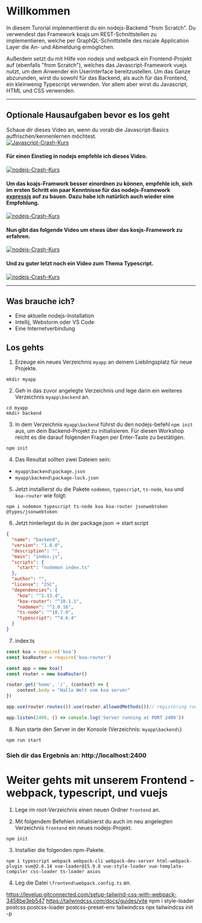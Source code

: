 ﻿# Willkommen
In diesem Turorial implementierst du ein nodejs-Backend "from Scratch". Du verwendest das Framework koajs um REST-Schnittstellen zu implementieren, welche per GraphQL-Schnittstelle des nscale Application Layer die An- und Abmeldung ermöglichen.

Außerdem setzt du mit Hilfe von nodejs und webpack ein Frontend-Projekt auf (ebenfalls "from Scratch"), welches das Javascript-Framework vuejs nutzt, um dem Anwender ein Userinterface bereitzustellen. Um das Ganze abzurunden, wirst du sowohl für das Backend, als auch für das Frontend, ein kleinwenig Typescript verwenden. Vor allem aber wirst du Javascript, HTML und CSS verwenden.

---

## Optionale Hausaufgaben bevor es los geht
Schaue dir dieses Video an, wenn du vorab die Javascript-Basics auffrischen/kennenlernen möchtest.<br>
[![Javascript-Crash-Kurs](https://img.youtube.com/vi/W6NZfCO5SIk/0.jpg)](https://www.youtube.com/watch?v=W6NZfCO5SIk)

#### Für einen Einstieg in nodejs empfehle ich dieses Video.<br>
[![nodejs-Crash-Kurs](https://img.youtube.com/vi/TlB_eWDSMt4/0.jpg)](https://www.youtube.com/watch?v=TlB_eWDSMt4)

#### Um das koajs-Framwork besser einordnen zu können, empfehle ich, sich im ersten Schritt ein paar Kenntnisse für das nodejs-Framework [expressjs](https://expressjs.com/) auf zu bauen. Dazu habe ich natürlich auch wieder eine Empfehlung.<br>
[![nodejs-Crash-Kurs](https://img.youtube.com/vi/pKd0Rpw7O48/0.jpg)](https://www.youtube.com/watch?v=pKd0Rpw7O48)

#### Nun gibt das folgende Video um etwas über das kosjs-Framework zu erfahren.<br>
[![nodejs-Crash-Kurs](https://img.youtube.com/vi/z84uTk5zmak/0.jpg)](https://www.youtube.com/watch?v=z84uTk5zmak)

#### Und zu guter letzt noch ein Video zum Thema Typescript.<br>
[![nodejs-Crash-Kurs](https://img.youtube.com/vi/BCg4U1FzODs/0.jpg)](https://www.youtube.com/watch?v=BCg4U1FzODs)

---

## Was brauche ich?
* Eine aktuelle nodejs-Installation
* Intellij, Webstorm oder VS Code
* Eine Internetverbindung

## Los gehts
1. Erzeuge ein neues Verzeichnis `myapp` an deinem Lieblingsplatz für neue Projekte.
```
mkdir myapp
```

2. Geh in das zuvor angelegte Verzeichnis und lege darin ein weiteres Verzeichnis `myapp\backend` an.
```
cd myapp
mkdir backend
```

3. In dem Verzeichnis `myapp\backend` führst du den nodejs-befehl `npm init` aus, um dein Backend-Projekt zu initialisieren. 
Für diesen Workshop reicht es die darauf folgenden Fragen per Enter-Taste zu bestätigen.
```
npm init
```

4. Das Resultat sollten zwei Dateien sein:
* `myapp\backend\package.json`
* `myapp\backend\package-lock.json`

5. Jetzt installierst du die Pakete `nodemon`, `typescript`, `ts-node`, `koa` und `koa-router` wie folgt:
```
npm i nodemon typescript ts-node koa koa-router jsonwebtoken @types/jsonwebtoken
```

6. Jetzt hinterlegst du in der package.json -> start script
```json
{
  "name": "backend",
  "version": "1.0.0",
  "description": "",
  "main": "index.js",
  "scripts": {
    "start": "nodemon index.ts"
  },
  "author": "",
  "license": "ISC",
  "dependencies": {
    "koa": "^2.13.4",
    "koa-router": "^10.1.1",
    "nodemon": "^2.0.16",
    "ts-node": "^10.7.0",
    "typescript": "^4.6.4"
  }
}
```

7. index.ts
```typescript
const koa = require('koa')
const koaRouter = require('koa-router')

const app = new koa()
const router = new koaRouter()

router.get('home', '/', (context) => {
    context.body = "Hallo Welt vom koa server"
})

app.use(router.routes()).use(router.allowedMethods())// registering routes to the application

app.listen(2400, () => console.log('Server running at PORT 2400'))
```

8. Nun starte den Server in der Konsole (Verzeichnis: `myapp\backend\`)
```
npm run start
```
### Sieh dir das Ergebnis an: http://localhost:2400

# Weiter gehts mit unserem Frontend - webpack, typescript, und vuejs

1. Lege im root-Verzeichnis einen neuen Ordner `frontend` an.

2. Mit folgendem Befehlen initialisierst du auch im neu angelegten Verzeichnis `frontend` ein neues nodejs-Projekt.
``` 
npm init
```

3. Installier die folgenden npm-Pakete.
```
npm i typescript webpack webpack-cli webpack-dev-server html-webpack-plugin vue@2.6.14 vue-loader@15.9.8 vue-style-loader vue-template-compiler css-loader ts-loader axios
```

4. Leg die Datei `\frontend\webpack.config.ts` an. 


https://levelup.gitconnected.com/setup-tailwind-css-with-webpack-3458be3eb547 
https://tailwindcss.com/docs/guides/vite
npm i style-loader postcss postcss-loader postcss-preset-env tailwindcss 
npx tailwindcss init -p


